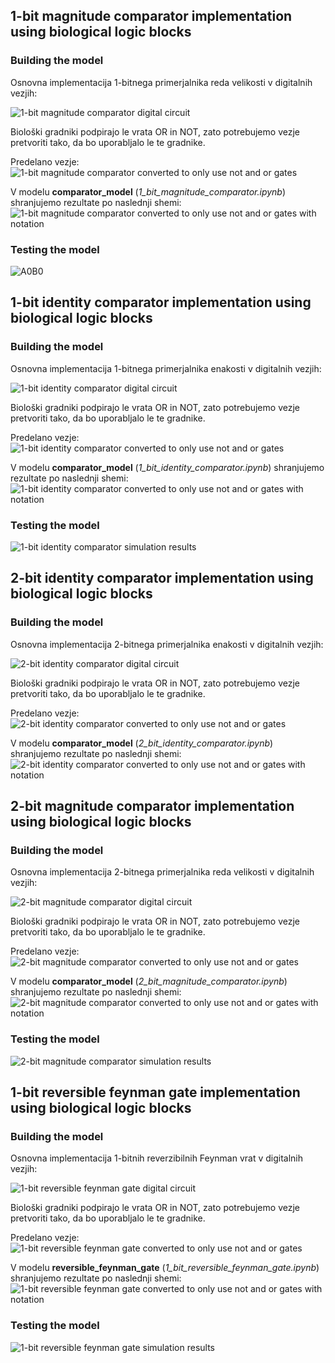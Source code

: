 ## 1-bit magnitude comparator implementation using biological logic blocks

### Building the model

Osnovna implementacija 1-bitnega primerjalnika reda velikosti v digitalnih vezjih:

![1-bit magnitude comparator digital circuit](slike/1_bit_magnitude_comparator/png/1_bit_comparator_original_white.drawio.png)

Biološki gradniki podpirajo le vrata OR in NOT, zato potrebujemo vezje pretvoriti tako, da bo uporabljalo le te gradnike.

Predelano vezje:
![1-bit magnitude comparator converted to only use not and or gates](slike/1_bit_magnitude_comparator/png/1_bit_comparator_or_not_with_model_notation_without_notation_white.drawio.png)

V modelu **comparator_model** (_1\_bit\_magnitude\_comparator.ipynb_) shranjujemo rezultate po naslednji shemi:
![1-bit magnitude comparator converted to only use not and or gates with notation](slike/1_bit_magnitude_comparator/png/1_bit_comparator_or_not_with_model_notation_with_notation_white.drawio.png)

### Testing the model

![A0B0](slike/1_bit_magnitude_comparator/png/comparator_simulation.png)

## 1-bit identity comparator implementation using biological logic blocks

### Building the model

Osnovna implementacija 1-bitnega primerjalnika enakosti v digitalnih vezjih:

![1-bit identity comparator digital circuit](slike/1_bit_identity_comparator/png/1_bit_identity_comparator_original.drawio.png)

Biološki gradniki podpirajo le vrata OR in NOT, zato potrebujemo vezje pretvoriti tako, da bo uporabljalo le te gradnike.

Predelano vezje:
![1-bit identity comparator converted to only use not and or gates](slike/1_bit_identity_comparator/png/1_bit_identity_comparator_with_or_not.drawio.png)

V modelu **comparator_model** (_1\_bit\_identity\_comparator.ipynb_) shranjujemo rezultate po naslednji shemi:
![1-bit identity comparator converted to only use not and or gates with notation](slike/1_bit_identity_comparator/png/1_bit_identity_comparator_with_or_not_with_notation.drawio.png)

### Testing the model

![1-bit identity comparator simulation results](slike/1_bit_identity_comparator/png/comparator_simulation.png)

## 2-bit identity comparator implementation using biological logic blocks

### Building the model

Osnovna implementacija 2-bitnega primerjalnika enakosti v digitalnih vezjih:

![2-bit identity comparator digital circuit](slike/2_bit_identity_comparator/png/2_bit_identity_comparator_original.drawio.png)

Biološki gradniki podpirajo le vrata OR in NOT, zato potrebujemo vezje pretvoriti tako, da bo uporabljalo le te gradnike.

Predelano vezje:
![2-bit identity comparator converted to only use not and or gates](slike/2_bit_identity_comparator/png/2_bit_identity_comparator_original_or_not.drawio.png)

V modelu **comparator_model** (_2\_bit\_identity\_comparator.ipynb_) shranjujemo rezultate po naslednji shemi:
![2-bit identity comparator converted to only use not and or gates with notation](slike/2_bit_identity_comparator/png/2_bit_identity_comparator_or_not_with_notation.drawio.png)

## 2-bit magnitude comparator implementation using biological logic blocks

### Building the model

Osnovna implementacija 2-bitnega primerjalnika reda velikosti v digitalnih vezjih:

![2-bit magnitude comparator digital circuit](slike/2_bit_magnitude_comparator/png/2_bit_magnitude_comparator_original.drawio.png)

Biološki gradniki podpirajo le vrata OR in NOT, zato potrebujemo vezje pretvoriti tako, da bo uporabljalo le te gradnike.

Predelano vezje:
![2-bit magnitude comparator converted to only use not and or gates](slike/2_bit_magnitude_comparator/png/2_bit_magnitude_comparator_or_not.drawio.png)

V modelu **comparator_model** (_2\_bit\_magnitude\_comparator.ipynb_) shranjujemo rezultate po naslednji shemi:
![2-bit magnitude comparator converted to only use not and or gates with notation](slike/2_bit_magnitude_comparator/png/2_bit_magnitude_comparator_simplified_with_notation.drawio.png)

### Testing the model

![2-bit magnitude comparator simulation results](slike/2_bit_magnitude_comparator/png/comparator_simulation.png)

## 1-bit reversible feynman gate implementation using biological logic blocks

### Building the model

Osnovna implementacija 1-bitnih reverzibilnih Feynman vrat v digitalnih vezjih:

![1-bit reversible feynman gate digital circuit](slike/1_bit_reversible_feynman_gate/png/1_bit_reversible_feynman_gate_original.drawio.png)

Biološki gradniki podpirajo le vrata OR in NOT, zato potrebujemo vezje pretvoriti tako, da bo uporabljalo le te gradnike.

Predelano vezje:
![1-bit reversible feynman gate converted to only use not and or gates](slike/1_bit_reversible_feynman_gate/png/1_bit_reversible_feynman_gate_not_or.drawio.png)

V modelu **reversible_feynman_gate** (_1\_bit\_reversible\_feynman\_gate.ipynb_) shranjujemo rezultate po naslednji shemi:
![1-bit reversible feynman gate converted to only use not and or gates with notation](slike/1_bit_reversible_feynman_gate/png/1_bit_reversible_feynman_gate_or_not_with_notation.drawio.png)

### Testing the model

![1-bit reversible feynman gate simulation results](slike/1_bit_reversible_feynman_gate/png/reversible_feynman_gate_simulation.png)
